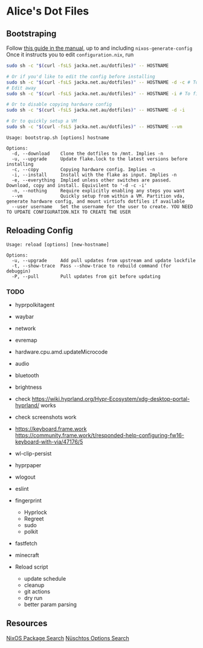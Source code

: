 # Alice's Dot Files

## Bootstraping

Follow [this guide in the manual](https://nixos.org/manual/nixos/stable/#sec-installation-manual), up to and including `nixos-generate-config`  
Once it instructs you to edit `configuration.nix`, run

```bash
sudo sh -c "$(curl -fsLS jacka.net.au/dotfiles)" -- HOSTNAME

# Or if you'd like to edit the config before installing
sudo sh -c "$(curl -fsLS jacka.net.au/dotfiles)" -- HOSTNAME -d -c # To download and copy in the hardware config
# Edit away
sudo sh -c "$(curl -fsLS jacka.net.au/dotfiles)" -- HOSTNAME -i # To finish the install

# Or to disable copying hardware config
sudo sh -c "$(curl -fsLS jacka.net.au/dotfiles)" -- HOSTNAME -d -i

# Or to quickly setup a VM
sudo sh -c "$(curl -fsLS jacka.net.au/dotfiles)" -- HOSTNAME --vm
```

```
Usage: bootstrap.sh [options] hostname

Options:
  -d, --download    Clone the dotfiles to /mnt. Implies -n
  -u, --upgrade     Update flake.lock to the latest versions before installing
  -c, --copy        Copying hardware config. Implies -n
  -i, --install     Install with the flake as input. Implies -n
  -e, --everything  Implied unless other switches are passed. Download, copy and install. Equivilent to '-d -c -i'
  -n, --nothing     Require explicitly enabling any steps you want
  --vm              Quickly setup from within a VM. Partition vda, generate hardware config, and mount virtiofs dotfiles if available
  --user username   Set the username for the user to create. YOU NEED TO UPDATE CONFIGURATION.NIX TO CREATE THE USER
```

## Reloading Config

```
Usage: reload [options] [new-hostname]

Options:
  -u, --upgrade     Add pull updates from upstream and update lockfile
  -t, --show-trace  Pass --show-trace to rebuild command (for debuggin)
  -P, --pull        Pull updates from git before updating
```

### TODO

- hyprpolkitagent
- waybar
- network
- evremap
- hardware.cpu.amd.updateMicrocode
- audio
- bluetooth
- brightness
- check https://wiki.hyprland.org/Hypr-Ecosystem/xdg-desktop-portal-hyprland/ works
- check screenshots work

- https://keyboard.frame.work https://community.frame.work/t/responded-help-configuring-fw16-keyboard-with-via/47176/5
- wl-clip-persist
- hyprpaper
- wlogout
- eslint

- fingerprint
  - Hyprlock
  - Regreet
  - sudo
  - polkit
- fastfetch
- minecraft

- Reload script
  - update schedule
  - cleanup
  - git actions
  - dry run
  - better param parsing

## Resources

[NixOS Package Search](https://search.nixos.org/packages)
[Nüschtos Options Search](https://search.n%C3%BCschtos.de)
